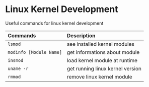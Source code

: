# Linux Kernel Development

Useful commands for linux kernel development

| Commands                                      | Description
| :---                                          | :---
| `lsmod`                                       | see installed kernel modules
| `modinfo [Module Name]`                       | get informations about module
| `insmod`                                      | load kernel module at runtime
| `uname -r`                                    | get running linux kernel version
| `rmmod`                                       | remove linux kernel module